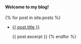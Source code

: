 #### Welcome to my blog!

{% for post in site.posts %}
 - <a href="{{ post.url }}">{{ post.title }}</a>
  
    {{ post.excerpt }}
{% endfor %}